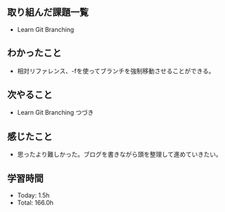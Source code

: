 ## 取り組んだ課題一覧
- Learn Git Branching
## わかったこと
- 相対リファレンス、-fを使ってブランチを強制移動させることができる。
## 次やること
- Learn Git Branching つづき
## 感じたこと
- 思ったより難しかった。ブログを書きながら頭を整理して進めていきたい。
## 学習時間
- Today: 1.5h
- Total: 166.0h

